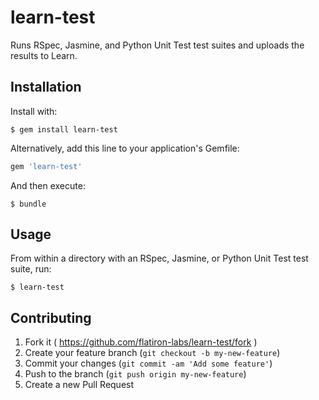# learn-test

Runs RSpec, Jasmine, and Python Unit Test test suites and uploads the results to Learn.

## Installation

Install with:

```
$ gem install learn-test
```

Alternatively, add this line to your application's Gemfile:

```ruby
gem 'learn-test'
```

And then execute:

    $ bundle

## Usage

From within a directory with an RSpec, Jasmine, or Python Unit Test test suite, run:

```
$ learn-test
```

## Contributing

1. Fork it ( https://github.com/flatiron-labs/learn-test/fork )
2. Create your feature branch (`git checkout -b my-new-feature`)
3. Commit your changes (`git commit -am 'Add some feature'`)
4. Push to the branch (`git push origin my-new-feature`)
5. Create a new Pull Request

